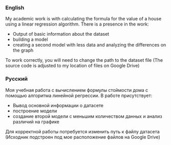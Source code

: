 ### English

My academic work is with calculating the formula for the value of a house using a linear regression algorithm. There is a presence in the work:

- Output of basic information about the dataset
- building a model
- creating a second model with less data and analyzing the differences on the graph

To work correctly, you will need to change the path to the dataset file (The source code is adjusted to my location of files on Google Drive)

### Русский

Моя учебная работа с вычислением формулы стоймости дома с помощью алгоритма линейной регрессии. В работе присутствует:

- Вывод основной информации о датасете
- построение модели
- создание второй модели с меньшим количеством данных и анализ различий на графике

Для корректной работы потребуется изменить путь к файлу датасета (Исходник подстроен под мое расположение файлов на Google Drive)

